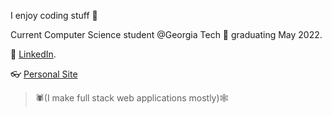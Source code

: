 I enjoy coding stuff 🐧

Current Computer Science student @Georgia Tech 🐝 graduating May 2022.

:link: [LinkedIn](https://www.linkedin.com/in/matt-chen-050798192/).

👓 [Personal Site](https://fattimo.github.io/Matt-Chen/)

> 🕷(I make full stack web applications mostly)🕸
